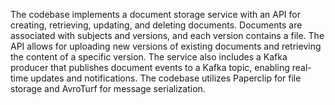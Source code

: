 The codebase implements a document storage service with an API for creating, retrieving, updating, and deleting documents. Documents are associated with subjects and versions, and each version contains a file. The API allows for uploading new versions of existing documents and retrieving the content of a specific version. The service also includes a Kafka producer that publishes document events to a Kafka topic, enabling real-time updates and notifications. The codebase utilizes Paperclip for file storage and AvroTurf for message serialization. 
